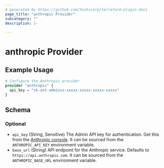 ```yaml
---
# generated by https://github.com/hashicorp/terraform-plugin-docs
page_title: "anthropic Provider"
subcategory: ""
description: |-
  
---
```


# anthropic Provider



## Example Usage

```terraform
# Configure the Anthropic provider
provider "anthropic" {
  api_key = "sk-ant-adminxx-xxxxx-xxxxx-xxxxx-xxxxx"
}
```

<!-- schema generated by tfplugindocs -->
## Schema

### Optional

- `api_key` (String, Sensitive) The Admin API key for authentication. Get this from the [Anthropic console](https://console.anthropic.com/settings/admin-keys). It can be sourced from the `ANTHROPIC_API_KEY` environment variable.
- `base_url` (String) API endpoint for the Anthropic service. Defaults to `https://api.anthropic.com`. It can be sourced from the `ANTHROPIC_BASE_URL` environment variable.
